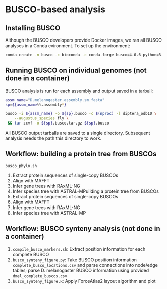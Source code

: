 # BUSCO-based analysis

## Installing BUSCO
Although the BUSCO developers provide Docker images, we ran all BUSCO analyses
in a Conda evironment. To set up the environment:

```bash
conda create -n busco -c bioconda -c conda-forge busco=4.0.6 python=3
```

## Running BUSCO on individual genomes (not done in a container)
BUSCO analysis is run for each assembly and output saved in a tarball:
```bash
assm_name="D.melanogaster.assembly.sm.fasta"
sp=${assm_name%%.assembly*}

busco -i ${assm_name} -o ${sp}.busco -c $(nproc) -l diptera_odb10 \
    --augustus_species fly \
 && tar zcvf -o ${sp}.busco.tar.gz ${sp}.busco
```

All BUSCO output tarballs are saved to a single directory. Subsequent analysis
needs the path this directory to work.

## Workflow: building a protein tree from BUSCOs
`busco_phylo.sh`
1. Extract protein sequences of single-copy BUSCOs
1. Align with MAFFT
1. Infer gene trees with RAxML-NG
1. Infer species tree with ASTRAL-MPuilding a protein tree from BUSCOs
1. Extract protein sequences of single-copy BUSCOs
1. Align with MAFFT
1. Infer gene trees with RAxML-NG
1. Infer species tree with ASTRAL-MP

## Workflow: BUSCO synteny analysis (not done in a container)
1. `compile_busco_markers.sh`: Extract position information for each complete BUSCO
1. `busco_synteny_figure.py`: Take BUSCO position information `complete_busco_locations.csv` and parse
connections into node/edge tables; parse D. melanogaster BUSCO information using
provided `dmel_complete_buscos.csv`
1. `busco_synteny_figure.R`: Apply ForceAtlas2 layout algorithm and plot


